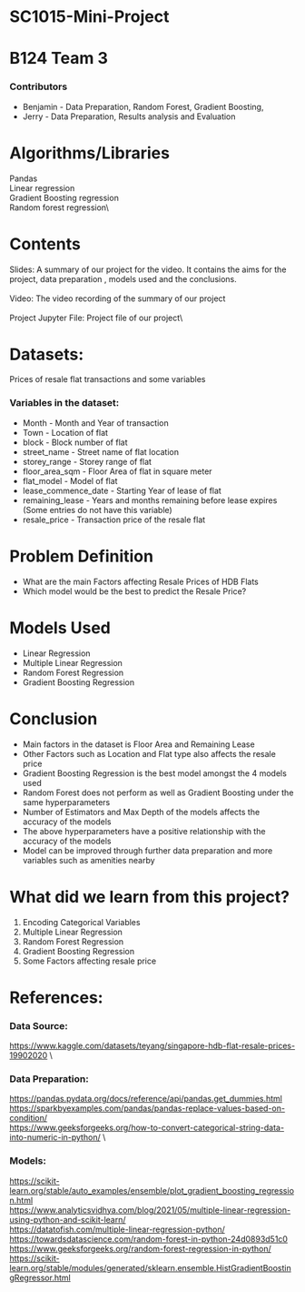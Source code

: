 # SC1015-Mini-Project

# B124 Team 3
### Contributors
- Benjamin - Data Preparation, Random Forest, Gradient Boosting,
- Jerry - Data Preparation, Results analysis and Evaluation

# Algorithms/Libraries
Pandas\
Linear regression\
Gradient Boosting regression\
Random forest regression\

# Contents
Slides:
A summary of our project for the video. It contains the aims for the project, data preparation , models used and the conclusions.\
\
Video:
The video recording of the summary of our project\
\
Project Jupyter File:
Project file of our project\


# Datasets:
Prices of resale flat transactions and some variables
### Variables in the dataset:
- Month - Month and Year of transaction
- Town - Location of flat
- block	- Block number of flat
- street_name	- Street name of flat location
- storey_range - Storey range of flat
- floor_area_sqm - Floor Area of flat in square meter
- flat_model - Model of flat
- lease_commence_date	- Starting Year of lease of flat
- remaining_lease	- Years and months remaining before lease expires (Some entries do not have this variable)
- resale_price - Transaction price of the resale flat


# Problem Definition
- What are the main Factors affecting Resale Prices of HDB Flats
- Which model would be the best to predict the Resale Price?


# Models Used
- Linear Regression
- Multiple Linear Regression
- Random Forest Regression
- Gradient Boosting Regression


# Conclusion
- Main factors in the dataset is Floor Area and Remaining Lease
- Other Factors such as Location and Flat type also affects the resale price
- Gradient Boosting Regression is the best model amongst the 4 models used
- Random Forest does not perform as well as Gradient Boosting under the same hyperparameters
- Number of Estimators and Max Depth of the models affects the accuracy of the models
- The above hyperparameters have a positive relationship with the accuracy of the models
- Model can be improved through further data preparation and more variables such as amenities nearby


# What did we learn from this project?
1. Encoding Categorical Variables
2. Multiple Linear Regression
3. Random Forest Regression
4. Gradient Boosting Regression
5. Some Factors affecting resale price


# References:
### Data Source: 
https://www.kaggle.com/datasets/teyang/singapore-hdb-flat-resale-prices-19902020 \

### Data Preparation: 
https://pandas.pydata.org/docs/reference/api/pandas.get_dummies.html \
https://sparkbyexamples.com/pandas/pandas-replace-values-based-on-condition/ \
https://www.geeksforgeeks.org/how-to-convert-categorical-string-data-into-numeric-in-python/ \

### Models:
https://scikit-learn.org/stable/auto_examples/ensemble/plot_gradient_boosting_regression.html \
https://www.analyticsvidhya.com/blog/2021/05/multiple-linear-regression-using-python-and-scikit-learn/ \
https://datatofish.com/multiple-linear-regression-python/ \
https://towardsdatascience.com/random-forest-in-python-24d0893d51c0 \
https://www.geeksforgeeks.org/random-forest-regression-in-python/ \
https://scikit-learn.org/stable/modules/generated/sklearn.ensemble.HistGradientBoostingRegressor.html 
